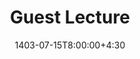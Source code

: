 ---
type: lecture
date: 1403-07-15T8:00:00+4:30
title: Guest Lecture
tldr: "Life As a Data Scientist"
thumbnail: /static_files/presentations/SAD.png
links: 
    #- url: /static_files/presentations/lec.zip
    #  name: notes
    #- url: /static_files/presentations/code.zip
    #  name: codes
    - url: /static_files/presentations/System Analysis and Design.pdf
      name: slides
hide_from_announcments: true

---